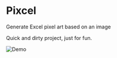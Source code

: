 # Pixcel

Generate Excel pixel art based on an image

Quick and dirty project, just for fun.

![Demo](demo.gif)
